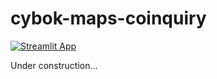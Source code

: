 # cybok-maps-coinquiry

[![Streamlit App](https://static.streamlit.io/badges/streamlit_badge_black_white.svg)]()

Under construction...
